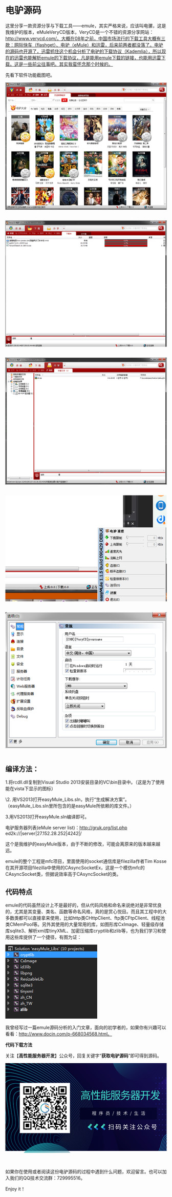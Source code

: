 # 电驴源码

这里分享一款资源分享与下载工具——emule，其实严格来说，应该叫电骡，这是我维护的版本，eMuleVeryCD版本，VeryCD是一个不错的资源分享网站：http://www.verycd.com/。大概在08年之前，中国市场流行的下载工具大概有三款：网际快车（flashget）、电驴（eMule）和迅雷，后来前两者都没落了。电驴的源码也开源了，迅雷抓住这个机会分析了电驴的下载协议（Kademlia），所以现在的迅雷也能解析emule的下载协议，凡是能用emule下载的链接，也能用迅雷下载。这是一些前尘往事吧。其实我蛮怀念那个时候的。

  先看下软件功能截图吧。

![img](https://github.com/balloonwj/opensource/blob/main/imgs/20170707102134921.png)![点击并拖拽以移动](data:image/gif;base64,R0lGODlhAQABAPABAP///wAAACH5BAEKAAAALAAAAAABAAEAAAICRAEAOw==)

![img](https://github.com/balloonwj/opensource/blob/main/imgs/20170707102116196.png)![点击并拖拽以移动](data:image/gif;base64,R0lGODlhAQABAPABAP///wAAACH5BAEKAAAALAAAAAABAAEAAAICRAEAOw==)

![img](imgs/20170707102159996.png)![点击并拖拽以移动](data:image/gif;base64,R0lGODlhAQABAPABAP///wAAACH5BAEKAAAALAAAAAABAAEAAAICRAEAOw==)

![img](https://github.com/balloonwj/opensource/blob/main/imgs/20170707102225208.png)![点击并拖拽以移动](data:image/gif;base64,R0lGODlhAQABAPABAP///wAAACH5BAEKAAAALAAAAAABAAEAAAICRAEAOw==)

![img](imgs/20170707102237518.png)![点击并拖拽以移动](data:image/gif;base64,R0lGODlhAQABAPABAP///wAAACH5BAEKAAAALAAAAAABAAEAAAICRAEAOw==)



## **编译方法：**

1.将rcdll.dll复制到Visual Studio 2013安装目录的VC\bin目录中。（这是为了使用能在vista下显示的图标）

\2. 用VS2013打开easyMule_Libs.sln，执行“生成解决方案”。（easyMule_Libs.sln里所包含的是easyMule所依赖的库文件。）

3.用VS2013打开easyMule.sln编译即可。

电驴服务器列表(eMule server list)：http://gruk.org/list.php   ed2k://|server|27.152.28.252|4242|/

这个是我维护的easyMule版本，由于不断的修改，可能会离原来的版本越来越远。



emule的整个工程是mfc项目，里面使用的socket通信库是filezilla作者Tim Kosse在其开源项目filezilla中使用的CAsyncSocketEx，这是一个模仿mfc的CAsyncSocket类，但据说效率高于CAsyncSocket的类。

## 代码特点

emule的代码虽然设计上不是最好的，但从代码风格和命名来说绝对是非常优良的，尤其是其变量、类名、函数等命名风格，真的是赏心悦目。而且其工程中的大多数类都可以直接拿来使用，比如http类CHttpClient、ftp类CFtpClient、线程池类CMemPool等。另外其使用的大量常用的库，如图形库CxImage、轻量级存储库sqlite3、解析xml库tinyXML、加密压缩库cryptlib和zlib等，也为我们学习和使用这些库提供了一个捷径，有图为证：

![img](https://github.com/balloonwj/opensource/blob/main/imgs/20170707103535158.png)![点击并拖拽以移动](data:image/gif;base64,R0lGODlhAQABAPABAP///wAAACH5BAEKAAAALAAAAAABAAEAAAICRAEAOw==)



我曾经写过一篇emule源码分析的入门文章，面向的初学者的，如果你有兴趣可以看看：http://www.docin.com/p-668034568.html。

**代码下载方法**

关注【**高性能服务器开发**】公众号，回复关键字“**获取电驴源码**”即可得到源码。

![img](https://github.com/balloonwj/opensource/blob/main/imgs/wechat.png)

![点击并拖拽以移动](data:image/gif;base64,R0lGODlhAQABAPABAP///wAAACH5BAEKAAAALAAAAAABAAEAAAICRAEAOw==)

如果你在使用或者阅读这份电驴源码的过程中遇到什么问题，欢迎留言。也可以加入我们的QQ技术交流群：729995516。

Enjoy it！